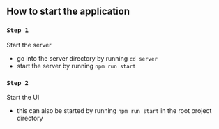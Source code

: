 ## How to start the application

### `Step 1`
Start the server 
- go into the server directory by running `cd server`
- start the server by running `npm run start`

### `Step 2`
Start the UI
- this can also be started by running `npm run start` in the root project directory
